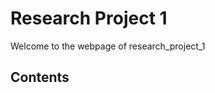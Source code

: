 # Research Project 1

Welcome to the webpage of research_project_1

## Contents
```{tableofcontents}
```